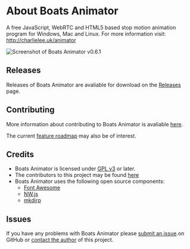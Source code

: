 # About Boats Animator
A free JavaScript, WebRTC and HTML5 based stop motion animation program for Windows, Mac and Linux. For more information visit: <http://charlielee.uk/animator>

![Screenshot of Boats Animator v0.6.1](https://cloud.githubusercontent.com/assets/3674297/10865688/78153514-7fea-11e5-8e34-0e600ada42eb.png)

## Releases
Releases of Boats Animator are avaliable for download on the [Releases](https://github.com/BoatsAreRockable/animator/releases) page.

## Contributing
More information about contributing to Boats Animator is avaliable [here](https://github.com/BoatsAreRockable/animator/blob/master/CONTRIBUTING.md).

The current [feature roadmap](https://docs.google.com/document/d/1UgcyhNkvyirI4gy9uSVv-lD5q6sHe_FEAM-AFTBkyCs) may also be of interest.

## Credits
* Boats Animator is licensed under [GPL v3](http://www.gnu.org/licenses/gpl.html) or later.
* The contributors to this project may be found [here](https://github.com/BoatsAreRockable/animator/graphs/contributors)
* Boats Animator uses the following open source components:
   * [Font Awesome](http://fontawesome.io/)
   * [NW.js](https://github.com/nwjs/nw.js)
   * [mkdirp](https://github.com/substack/node-mkdirp)

## Issues
If you have any problems with Boats Animator please [submit an issue](https://github.com/BoatsAreRockable/animator/issues).on GitHub or [contact the author](http://charlielee.uk/contact-me) of this project.